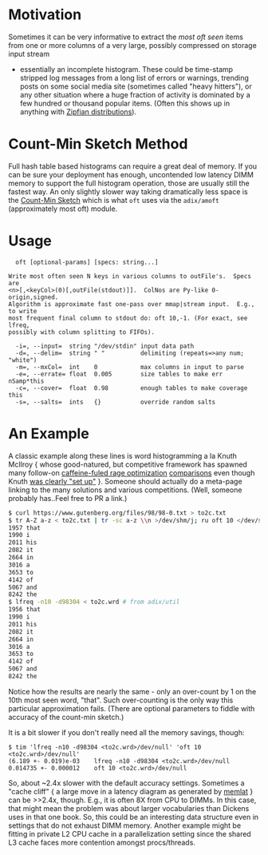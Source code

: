 Motivation
==========
Sometimes it can be very informative to extract the *most oft seen* items from
one or more columns of a very large, possibly compressed on storage input stream
- essentially an incomplete histogram.  These could be time-stamp stripped log
messages from a long list of errors or warnings, trending posts on some social
media site (sometimes called "heavy hitters"), or any other situation where a
huge fraction of activity is dominated by a few hundred or thousand popular
items.  (Often this shows up in anything with [Zipfian distributions](zipf.md)).

Count-Min Sketch Method
=======================
Full hash table based histograms can require a great deal of memory.  If you can
be sure your deployment has enough, uncontended low latency DIMM memory to
support the full histogram operation, those are usually still the fastest way.
An only slightly slower way taking dramatically less space is the [Count-Min
Sketch](en.wikipedia.org/wiki/Count%E2%80%93min_sketch) which is what `oft`
uses via the `adix/amoft` (approximately most oft) module.

Usage
=====
```
  oft [optional-params] [specs: string...]

Write most often seen N keys in various columns to outFile's.  Specs are
<n>[,<keyCol>(0)[,outFile(stdout)]].  ColNos are Py-like 0-origin,signed.
Algorithm is approximate fast one-pass over mmap|stream input.  E.g., to write
most frequent final column to stdout do: oft 10,-1. (For exact, see lfreq,
possibly with column splitting to FIFOs).

  -i=, --input=  string "/dev/stdin" input data path
  -d=, --delim=  string " "          delimiting (repeats=>any num; "white")
  -m=, --mxCol=  int    0            max columns in input to parse
  -e=, --errate= float  0.005        size tables to make err nSamp*this
  -c=, --cover=  float  0.98         enough tables to make coverage this
  -s=, --salts=  ints   {}           override random salts
```

An Example
==========
A classic example along these lines is word histogramming a la Knuth McIlroy
{ whose good-natured, but competitive framework has spawned many follow-on
[caffeine-fuled rage optimization](https://github.com/benhoyt/countwords)
[comparisons](https://stackoverflow.com/questions/25957835/wordcount-how-inefficient-is-mcilroys-solution)
even though Knuth [was clearly "set
up"](https://buttondown.email/hillelwayne/archive/donald-knuth-was-framed/) }.
Someone should actually do a meta-page linking to the many solutions and various
competitions.  (Well, someone probably has..Feel free to PR a link.)

```sh
$ curl https://www.gutenberg.org/files/98/98-0.txt > to2c.txt
$ tr A-Z a-z < to2c.txt | tr -sc a-z \\n >/dev/shm/j; ru oft 10 </dev/shm/j
1957 that
1990 i
2011 his
2082 it
2664 in
3016 a
3653 to
4142 of
5067 and
8242 the
$ lfreq -n10 -d98304 < to2c.wrd # from adix/util
1956 that
1990 i
2011 his
2082 it
2664 in
3016 a
3653 to
4142 of
5067 and
8242 the
```
Notice how the results are nearly the same - only an over-count by 1 on the 10th
most seen word, "that".  Such over-counting is the only way this particular
approximation fails.  (There are optional parameters to fiddle with accuracy of
the count-min sketch.)

It is a bit slower if you don't really need all the memory savings, though:
```
$ tim 'lfreq -n10 -d98304 <to2c.wrd>/dev/null' 'oft 10 <to2c.wrd>/dev/null'
(6.189 +- 0.019)e-03    lfreq -n10 -d98304 <to2c.wrd>/dev/null
0.014735 +- 0.000012    oft 10 <to2c.wrd>/dev/null
```

So, about ~2.4x slower with the default accuracy settings.  Sometimes a "cache
cliff" { a large move in a latency diagram as generated by [memlat](memlat.md) }
can be >>2.4x, though.  E.g., it is often 8X from CPU to DIMMs.  In this case,
that might mean the problem was about larger vocabularies than Dickens uses in
that one book.  So, this could be an interesting data structure even in settings
that do not exhaust DIMM memory.  Another example might be fitting in private
L2 CPU cache in a parallelization setting since the shared L3 cache faces more
contention amongst procs/threads.
